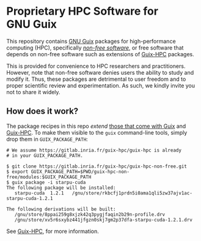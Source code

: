 Proprietary HPC Software for GNU Guix
=========================================

This repository contains [GNU Guix](https://gnu.org/s/guix) packages for
high-performance computing (HPC), specifically [_non-free
software_](https://www.gnu.org/philosophy/free-software-even-more-important.html),
or free software that depends on non-free software such as extensions of
[Guix-HPC](https://gitlab.inria.fr/guix-hpc/guix-hpc) packages.

This is provided for convenience to HPC researchers and practitioners.
However, note that non-free software denies users the ability to study
and modify it.  Thus, these packages are detrimental to user freedom and
to proper scientific review and experimentation.  As such, we kindly
invite you not to share it widely.

## How does it work?

The package recipes in this repo _extend_ [those that come with
Guix](https://gnu.org/s/guix/packages) and
[Guix-HPC](https://gitlab.inria.fr/guix-hpc/guix-hpc).  To make them
visible to the `guix` command-line tools, simply drop them in
`GUIX_PACKAGE_PATH`:

```
# We assume https://gitlab.inria.fr/guix-hpc/guix-hpc is already
# in your GUIX_PACKAGE_PATH.

$ git clone https://gitlab.inria.fr/guix-hpc/guix-hpc-non-free.git
$ export GUIX_PACKAGE_PATH=$PWD/guix-hpc-non-free/modules:$GUIX_PACKAGE_PATH
$ guix package -i starpu-cuda
The following package will be installed:
   starpu-cuda	1.2.1	/gnu/store/rkbcfj1prdn5i0ama1qli5zw37ajv1ac-starpu-cuda-1.2.1

The following derivations will be built:
   /gnu/store/8ppai259g8xjzk42q3pygjfaqin2b29n-profile.drv
   /gnu/store/xv5r6sxybz441jfgzn0skj7gm2p37dfa-starpu-cuda-1.2.1.drv
```

See [Guix-HPC](https://gitlab.inria.fr/guix-hpc/guix-hpc), for more
information.
